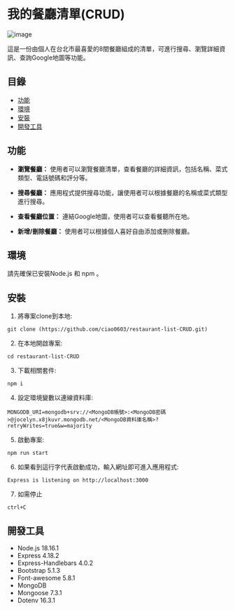# 我的餐廳清單(CRUD)

![image](https://github.com/ciao0603/restaurant-list-CRUD/blob/main/%E6%93%B7%E5%8F%96.PNG)

這是一份由個人在台北市最喜愛的8間餐廳組成的清單，可進行搜尋、瀏覽詳細資訊、查詢Google地圖等功能。

## 目錄

- [功能](#功能)
- [環境](#環境)
- [安裝](#安裝)
- [開發工具](#開發工具)

## 功能

- **瀏覽餐廳：** 使用者可以瀏覽餐廳清單，查看餐廳的詳細資訊，包括名稱、菜式類型、電話號碼和評分等。

- **搜尋餐廳：** 應用程式提供搜尋功能，讓使用者可以根據餐廳的名稱或菜式類型進行搜尋。

- **查看餐廳位置：** 連結Google地圖，使用者可以查看餐聽所在地。

- **新增/刪除餐廳：** 使用者可以根據個人喜好自由添加或刪除餐廳。

## 環境
請先確保已安裝Node.js 和 npm 。

## 安裝

1. 將專案clone到本地:
```
git clone (https://github.com/ciao0603/restaurant-list-CRUD.git)
```
2. 在本地開啟專案:
```
cd restaurant-list-CRUD
```
3. 下載相關套件:
```
npm i
```
4. 設定環境變數以連線資料庫:
```
MONGODB_URI=mongodb+srv://<MongoDB帳號>:<MongoDB密碼>@jocelyn.x8jkuvr.mongodb.net/<MongoDB資料庫名稱>?retryWrites=true&w=majority
```
5. 啟動專案:
```
npm run start
```
6. 如果看到這行字代表啟動成功，輸入網址即可進入應用程式:
```
Express is listening on http://localhost:3000
```
7. 如需停止
```
ctrl+C
```

## 開發工具
+ Node.js 18.16.1
+ Express 4.18.2
+ Express-Handlebars 4.0.2
+ Bootstrap 5.1.3
+ Font-awesome 5.8.1
+ MongoDB
+ Mongoose 7.3.1
+ Dotenv 16.3.1
